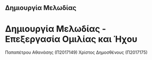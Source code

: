 ## Δημιουργία Μελωδίας
# Δημιουργία Μελωδίας - Επεξεργασία Ομιλίας και Ήχου

Παπαπέτρου Αθανάσης (Π2017149)
Χρίστος Δημοσθένους (Π2017175)
